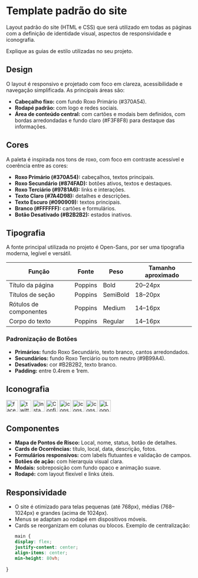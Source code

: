 # Template padrão do site

Layout padrão do site (HTML e CSS) que será utilizado em todas as páginas com a definição de identidade visual, aspectos de responsividade e iconografia.

Explique as guias de estilo utilizadas no seu projeto.

## Design

O layout é responsivo e projetado com foco em clareza, acessibilidade e navegação simplificada. As principais áreas são:
- **Cabeçalho fixo:** com fundo Roxo Primário (#370A54).
- **Rodapé padrão:** com logo e redes sociais.
- **Área de conteúdo central:** com cartões e modais bem definidos, com bordas arredondadas e fundo claro (#F3F8F8) para destaque das informações.


## Cores
A paleta é inspirada nos tons de roxo, com foco em contraste acessível e coerência entre as cores:
- **Roxo Primário (#370A54):** cabeçalhos, textos principais.
- **Roxo Secundário (#874FAD):** botões ativos, textos e destaques.
- **Roxo Terciário (#9781A6):** links e interações.
- **Texto Claro (#7A4D98):** detalhes e descrições.
- **Texto Escuro (#090909):** textos principais.
- **Branco (#FFFFFF):** cartões e formulários.
- **Botão Desativado (#B2B2B2):** estados inativos.

## Tipografia
A fonte principal utilizada no projeto é Open-Sans, por ser uma tipografia moderna, legível e versátil.

| Função                 | Fonte     | Peso     | Tamanho aproximado |
| ---------------------- | --------- | ---------| ------------------ |
| Título da página       | Poppins   | Bold     | 20–24px            |
| Títulos de seção       | Poppins   | SemiBold | 18–20px            |
| Rótulos de componentes | Poppins   | Medium   | 14–16px            |
| Corpo do texto         | Poppins   | Regular  | 14–16px    

### Padronização de Botões
- **Primários:** fundo Roxo Secundário, texto branco, cantos arredondados.
- **Secundários:** fundo Roxo Terciário ou tom neutro (#9B99A4).
- **Desativados:** cor #B2B2B2, texto branco.
- **Padding:** entre 0.4rem e 1rem.

## Iconografia
<img width="32" height="32" alt="facebook" src="https://github.com/user-attachments/assets/a152ed7f-24bd-4476-9b3b-c9d541a34ec2" />
<img width="32" height="32" alt="twitter" src="https://github.com/user-attachments/assets/d8efa9a5-4dd9-4dec-a83a-3715a1eb5077" />
<img width="32" height="32" alt="instagram" src="https://github.com/user-attachments/assets/84eb76d6-3017-4efe-9ce3-b343c72b49b2" />
<img width="32" height="32" alt="Confirmacao_2" src="https://github.com/user-attachments/assets/d21588fe-7d7d-41c8-934a-405859e2fbe3" />
<img width="32" height="32" alt="icons8-notícias-falsas-100" src="https://github.com/user-attachments/assets/4765a746-bd25-4815-b1aa-c17ccb16bae6" />
<img width="32" height="32" alt="icons8-policial-masculino-100" src="https://github.com/user-attachments/assets/70958f97-0cee-44dc-9f41-f5ce92fa7aaa" />
<img width="32" height="32" alt="icons8-transporte-100" src="https://github.com/user-attachments/assets/4f8dee15-97b7-484e-a2cd-c8de33ffee01" />
<img width="32" height="32" alt="Logo" src="https://github.com/user-attachments/assets/6f4f3f27-0121-4d6c-ab24-28aee6b9dd7f" />

## Componentes
- **Mapa de Pontos de Risco:** Local, nome, status, botão de detalhes.
- **Cards de Ocorrências:** título, local, data, descrição, fotos.
- **Formulários responsivos:** com labels flutuantes e validação de campos.
- **Botões de ação:** com hierarquia visual clara.
- **Modais:** sobreposição com fundo opaco e animação suave.
- **Rodapé:** com layout flexível e links úteis.

## Responsividade
- O site é otimizado para telas pequenas (até 768px), médias (768–1024px) e grandes (acima de 1024px).
- Menus se adaptam ao rodapé em dispositivos móveis.
- Cards se reorganizam em colunas ou blocos.
Exemplo de centralização:
  ```css
  main {
  display: flex;
  justify-content: center;
  align-items: center;
  min-height: 80vh;
}
  ````

